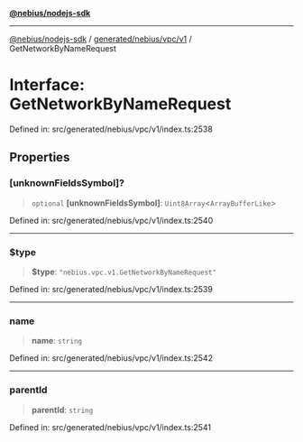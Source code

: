 [**@nebius/nodejs-sdk**](../../../../../README.md)

---

[@nebius/nodejs-sdk](../../../../../README.md) / [generated/nebius/vpc/v1](../README.md) / GetNetworkByNameRequest

# Interface: GetNetworkByNameRequest

Defined in: src/generated/nebius/vpc/v1/index.ts:2538

## Properties

### \[unknownFieldsSymbol\]?

> `optional` **\[unknownFieldsSymbol\]**: `Uint8Array`\<`ArrayBufferLike`\>

Defined in: src/generated/nebius/vpc/v1/index.ts:2540

---

### $type

> **$type**: `"nebius.vpc.v1.GetNetworkByNameRequest"`

Defined in: src/generated/nebius/vpc/v1/index.ts:2539

---

### name

> **name**: `string`

Defined in: src/generated/nebius/vpc/v1/index.ts:2542

---

### parentId

> **parentId**: `string`

Defined in: src/generated/nebius/vpc/v1/index.ts:2541
